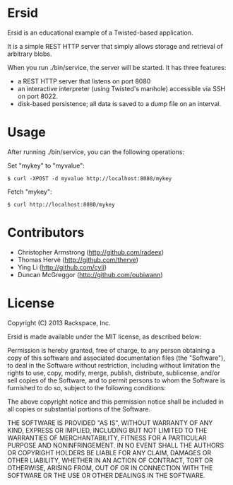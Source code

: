 # Ersid

Ersid is an educational example of a Twisted-based application.

It is a simple REST HTTP server that simply allows storage and retrieval of
arbitrary blobs.

When you run ./bin/service, the server will be started. It has three features:

- a REST HTTP server that listens on port 8080
- an interactive interpreter (using Twisted's manhole) accessible via SSH
  on port 8022.
- disk-based persistence; all data is saved to a dump file on an interval.


# Usage

After running ./bin/service, you can the following operations:

Set "mykey" to "myvalue":

    $ curl -XPOST -d myvalue http://localhost:8080/mykey

Fetch "mykey":

    $ curl http://localhost:8080/mykey


# Contributors

- Christopher Armstrong (http://github.com/radeex)
- Thomas Hervé (http://github.com/therve)
- Ying Li (http://github.com/cyli)
- Duncan McGreggor (http://github.com/oubiwann)


# License

Copyright (C) 2013 Rackspace, Inc.

Ersid is made available under the MIT license, as described below:

Permission is hereby granted, free of charge, to any person obtaining
a copy of this software and associated documentation files (the
"Software"), to deal in the Software without restriction, including
without limitation the rights to use, copy, modify, merge, publish,
distribute, sublicense, and/or sell copies of the Software, and to
permit persons to whom the Software is furnished to do so, subject to
the following conditions:

The above copyright notice and this permission notice shall be
included in all copies or substantial portions of the Software.

THE SOFTWARE IS PROVIDED "AS IS", WITHOUT WARRANTY OF ANY KIND,
EXPRESS OR IMPLIED, INCLUDING BUT NOT LIMITED TO THE WARRANTIES OF
MERCHANTABILITY, FITNESS FOR A PARTICULAR PURPOSE AND
NONINFRINGEMENT. IN NO EVENT SHALL THE AUTHORS OR COPYRIGHT HOLDERS BE
LIABLE FOR ANY CLAIM, DAMAGES OR OTHER LIABILITY, WHETHER IN AN ACTION
OF CONTRACT, TORT OR OTHERWISE, ARISING FROM, OUT OF OR IN CONNECTION
WITH THE SOFTWARE OR THE USE OR OTHER DEALINGS IN THE SOFTWARE.
